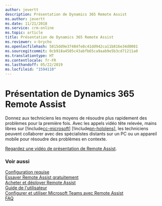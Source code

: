 ```yaml
---
author: jevertt
description: Présentation de Dynamics 365 Remote Assist
ms.author: jevertt
ms.date: 11/21/2018
ms.service: crm-online
ms.topic: article
title: Présentation de Dynamics 365 Remote Assist
ms.reviewer: v-brycho
ms.openlocfilehash: 5815dd9e37484fe8c41dd942ca11b816e34d0081
ms.sourcegitcommit: 0cb918a4505c43abfb65ca9aab9e5b3cd71211a0
ms.translationtype: HT
ms.contentlocale: fr-FR
ms.lasthandoff: 05/22/2019
ms.locfileid: "1594110"
---
```

# <a name="overview-of-dynamics-365-remote-assist"></a>Présentation de Dynamics 365 Remote Assist

Donnez aux techniciens les moyens de résoudre plus rapidement des problèmes pour la première fois. Avec les appels vidéo tête relevée, mains libres sur [!include[cc-microsoft](../includes/cc-microsoft.md)] [!include[pn-hololens](../includes/pn-hololens.md)], les techniciens peuvent collaborer avec des spécialistes distants sur un PC ou un appareil mobile pour résoudre des problèmes en contexte. 

[Regardez une vidéo de présentation de Remote Assist](https://www.youtube.com/watch?v=V732PXZHLiU).

### <a name="see-also"></a>Voir aussi
[Configuration requise](requirements.md)<br/>
[Essayer Remote Assist gratuitement](try-remote-assist-free.md)<br/>
[Acheter et déployer Remote Assist](buy-and-deploy-remote-assist.md)<br>
[Guide de l'utilisateur](user-guide.md)<br/>
[Configurer et utiliser Microsoft Teams avec Remote Assist](use-microsoft-teams-with-remote-assist.md)<br/>
[FAQ](faq.md)<br/>
